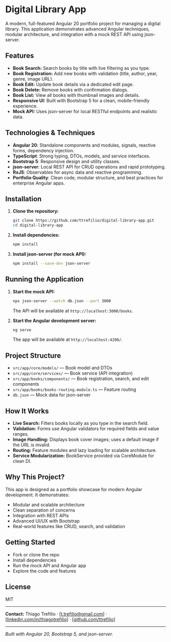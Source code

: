 # Digital Library App

A modern, full-featured Angular 20 portfolio project for managing a digital library. This application demonstrates advanced Angular techniques, modular architecture, and integration with a mock REST API using json-server.

## Features

- **Book Search:** Search books by title with live filtering as you type.
- **Book Registration:** Add new books with validation (title, author, year, genre, image URL).
- **Book Edit:** Update book details via a dedicated edit page.
- **Book Delete:** Remove books with confirmation dialogs.
- **Book List:** View all books with thumbnail images and details.
- **Responsive UI:** Built with Bootstrap 5 for a clean, mobile-friendly experience.
- **Mock API:** Uses json-server for local RESTful endpoints and realistic data.

## Technologies & Techniques

- **Angular 20**: Standalone components and modules, signals, reactive forms, dependency injection.
- **TypeScript**: Strong typing, DTOs, models, and service interfaces.
- **Bootstrap 5**: Responsive design and utility classes.
- **json-server**: Local REST API for CRUD operations and rapid prototyping.
- **RxJS**: Observables for async data and reactive programming.
- **Portfolio Quality**: Clean code, modular structure, and best practices for enterprise Angular apps.

## Installation

1. **Clone the repository:**
   ```bash
   git clone https://github.com/ttrefilio/digital-library-app.git
   cd digital-library-app
   ```
2. **Install dependencies:**
   ```bash
   npm install
   ```
3. **Install json-server (for mock API):**
   ```bash
   npm install --save-dev json-server
   ```

## Running the Application

1. **Start the mock API:**

   ```bash
   npx json-server --watch db.json --port 3000
   ```

   The API will be available at `http://localhost:3000/books`.

2. **Start the Angular development server:**
   ```bash
   ng serve
   ```
   The app will be available at `http://localhost:4200/`.

## Project Structure

- `src/app/core/models/` — Book model and DTOs
- `src/app/core/services/` — Book service (API integration)
- `src/app/books/components/` — Book registration, search, and edit components
- `src/app/books/books-routing.module.ts` — Feature routing
- `db.json` — Mock data for json-server

## How It Works

- **Live Search:** Filters books locally as you type in the search field.
- **Validation:** Forms use Angular validators for required fields and value ranges.
- **Image Handling:** Displays book cover images; uses a default image if the URL is invalid.
- **Routing:** Feature modules and lazy loading for scalable architecture.
- **Service Modularization:** BookService provided via CoreModule for clean DI.

## Why This Project?

This app is designed as a portfolio showcase for modern Angular development. It demonstrates:

- Modular and scalable architecture
- Clean separation of concerns
- Integration with REST APIs
- Advanced UI/UX with Bootstrap
- Real-world features like CRUD, search, and validation

## Getting Started

- Fork or clone the repo
- Install dependencies
- Run the mock API and Angular app
- Explore the code and features

## License

MIT

---

**Contact:** Thiago Trefilio · [t.trefilio@gmail.com] · [[linkedin.com/in/thiagotrefilio](https://www.linkedin.com/in/thiagotrefilio)] · [[github.com/ttrefilio](https://github.com/ttrefilio)]

---

_Built with Angular 20, Bootstrap 5, and json-server._
